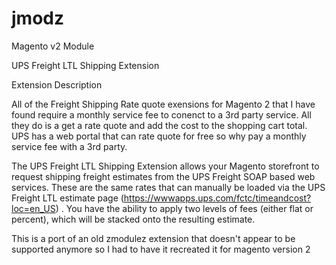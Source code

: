 # jmodz

Magento v2 Module

UPS Freight LTL Shipping Extension

Extension Description

All of the Freight Shipping Rate quote exensions for Magento 2 that I have found require a monthly service fee to conenct to a 3rd party service. All they do is a get a rate quote and add the cost to the shopping cart total. UPS has a web portal that can rate quote for free so why pay a monthly service fee with a 3rd party.

The UPS Freight LTL Shipping Extension allows your Magento storefront to request shipping freight estimates from the UPS Freight SOAP based web services. These are the same rates that can manually be loaded via the UPS Freight LTL estimate page (https://wwwapps.ups.com/fctc/timeandcost?loc=en_US) . You have the ability to apply two levels of fees (either flat or percent), which will be stacked onto the resulting estimate.

This is a port of an old zmodulez extension that doesn't appear to be supported anymore so I had to have it recreated it for magento version 2
